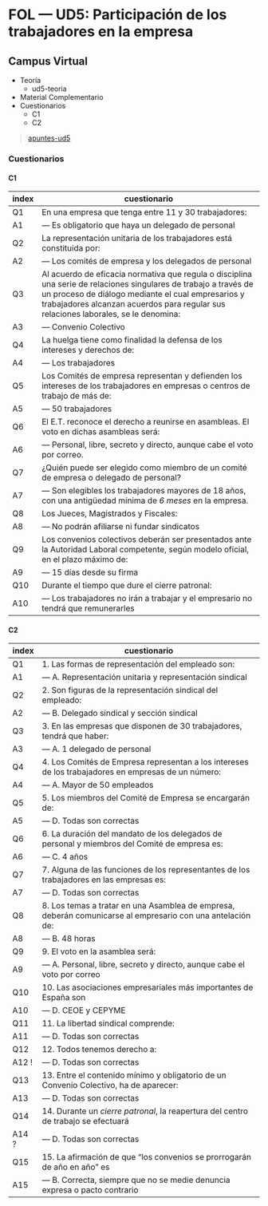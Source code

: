 # FOL — UD5: Participación de los trabajadores en la empresa

## Campus Virtual

- Teoría
  - ud5-teoria
- Material Complementario
- Cuestionarios
  - C1
  - C2 <!--repaso-->

> [apuntes-ud5](/FOL/UD5-ParticipTrabajEmpresa/apuntes-ud5.md)

### Cuestionarios

#### C1

| index | cuestionario |
| ---   | --- |
| Q1    | En una empresa que tenga entre 11 y 30 trabajadores:
| A1    | — Es obligatorio que haya un delegado de personal
| Q2    | La representación unitaria de los trabajadores está constituida por: 
| A2    | — Los comités de empresa y los delegados de personal
| Q3    | Al acuerdo de eficacia normativa que regula o disciplina una serie de relaciones singulares de trabajo a través de un proceso de diálogo mediante el cual empresarios y trabajadores alcanzan acuerdos para regular sus relaciones laborales, se le denomina:
| A3    | — Convenio Colectivo
| Q4    | La huelga tiene como finalidad la defensa de los intereses y derechos de:
| A4    | — Los trabajadores
| Q5    | Los Comités de empresa representan y defienden los intereses de los trabajadores en empresas o centros de trabajo de más de:
| A5    | — 50 trabajadores
| Q6    | El E.T. reconoce el derecho a reunirse en asambleas. El voto en dichas asambleas será:
| A6    | — Personal, libre, secreto y directo, aunque cabe el voto por correo.
| Q7    | ¿Quién puede ser elegido como miembro de un comité de empresa o delegado de personal? 
| A7    | — Son elegibles los trabajadores mayores de 18 años, con una antigüedad mínima de *6 meses* en la empresa.
| Q8    | Los Jueces, Magistrados y Fiscales:
| A8    | — No podrán afiliarse ni fundar sindicatos
| Q9    | Los convenios colectivos deberán ser presentados ante la Autoridad Laboral competente, según modelo oficial, en el plazo máximo de:
| A9    | — 15 días desde su firma
| Q10   | Durante el tiempo que dure el cierre patronal:
| A10   | —  Los trabajadores no irán a trabajar y el empresario no tendrá que remunerarles


#### C2

| index | cuestionario |
| ---   | --- |
| Q1    | 1. Las formas de representación del empleado son:
| A1    | — A. Representación unitaria y representación sindical
| Q2    | 2. Son figuras de la representación sindical del empleado:
| A2    | — B. Delegado sindical y sección sindical
| Q3    | 3. En las empresas que disponen de 30 trabajadores, tendrá que haber:
| A3    | — A. 1 delegado de personal
| Q4    | 4. Los Comités de Empresa representan a los intereses de los trabajadores en empresas de un número:
| A4    | — A. Mayor de 50 empleados
| Q5    | 5. Los miembros del Comité de Empresa se encargarán de:
| A5    | — D. Todas son correctas
| Q6    | 6. La duración del mandato de los delegados de personal y miembros del Comité de empresa es:
| A6    | — C. 4 años
| Q7    | 7. Alguna de las funciones de los representantes de los trabajadores en las empresas es:
| A7    | — D. Todas son correctas
| Q8    | 8. Los temas a tratar en una Asamblea de empresa, deberán comunicarse al empresario con una antelación de:
| A8    | — B. 48 horas
| Q9    | 9. El voto en la asamblea será: 
| A9    | — A. Personal, libre, secreto y directo, aunque cabe el voto por correo
| Q10   | 10. Las asociaciones empresariales más importantes de España son
| A10   | — D. CEOE y CEPYME
| Q11   | 11. La libertad sindical comprende:
| A11   | — D. Todas son correctas
| Q12   | 12. Todos tenemos derecho a:
| A12 ! | — D. Todas son correctas
| Q13   | 13. Entre el contenido mínimo y obligatorio de un Convenio Colectivo, ha de aparecer:
| A13   | — D. Todas son correctas
| Q14   | 14. Durante un *cierre patronal*, la reapertura del centro de trabajo se efectuará
| A14 ? | — D. Todas son correctas
| Q15   | 15. La afirmación de que “los convenios se prorrogarán de año en año” es
| A15   | — B. Correcta, siempre que no se medie denuncia expresa o pacto contrario
